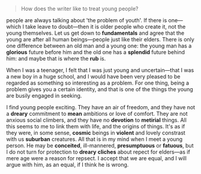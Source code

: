 > How does the writer like to treat young people?



people are always talking about 'the problem of youth'. If there is one—which I take leave to doubt—then it is older people who create it, not the young themselves. Let us get down to **fundamentals** and agree that the young are after all human beings—people just like their elders. There is only one difference between an old man and a young one: the young man has a **glorious** future before him	 and the old one has a **splendid** future behind him: and maybe that is where the **rub** is.



When I was a teenager, I felt that I was just young and uncertain—that I was a new boy in a huge school, and I would have been very pleased to be regarded as something so interesting as a problem. For one thing, being a problem gives you a certain identity, and that is one of the things the young are busily engaged in seeking.



I find young people exciting. They have an air of freedom, and they have not a **dreary** commitment to **mean** ambitions or love of comfort. They are not anxious social climbers, and they have no **devotion** to **metirial** things. All this seems to me to link them with life, and the origins of things. It's as if they were, in some sense, **cosmic** beings in **violent** and lovely constrast with us **suburban** creatures. All that is in my mind when I meet a young person. He may be **conceited**, ill-mannered, **presumptuous** or **fatuous**, but I do not turn for protection to **dreary** **cliches** about repect for elders—as if mere age were a reason for repsect. I accept that we are equal, and I will argue with him, as an equal, if I think he is wrong.



